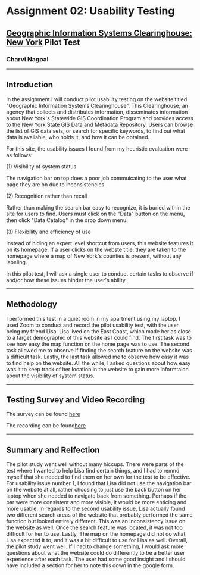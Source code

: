 # Assignment 02: Usability Testing
## [Geographic Information Systems Clearinghouse: New York](http://gis.ny.gov/) Pilot Test
### Charvi Nagpal

---
## Introduction

In the assignment I will conduct pilot usability testing on the website titled "Geographic Information Systems Clearinghouse". This Clearinghouse, an agency that collects and distributes information, disseminates information about New York's Statewide GIS Coordination Program and provides access to the New York State GIS Data and Metadata Repository. Users can browse the list of GIS data sets, or search for specific keywords, to find out what data is available, who holds it, and how it can be obtained.

For this site, the usability issues I found from my heuristic evaluation were as follows:

(1) Visibility of system status

The navigation bar on top does a poor job commuicating to the user what page they are on due to inconsistencies.

(2) Recognition rather than recall

Rather than making the search bar easy to recognize, it is buried within the site for users to find. Users must click on the "Data" button on the menu, then click "Data Catalog" in the drop down menu.

(3) Flexibility and efficiency of use

Instead of hiding an expert level shortcut from users, this website features it on its homepage. If a user clicks on the webste title, they are taken to the homepage where a map of New York's counties is present, without any labeling.

In this pilot test, I will ask a single user to conduct certain tasks to observe if and/or how these issues hinder the user's ability. 

---

## Methodology
I performed this test in a quiet room in my apartment using my laptop. I used Zoom to conduct and record the pilot usability test, with the user being my friend Lisa. Lisa lived on the East Coast, which made her as close to a target demographic of this website as I could find. The first task was to see how easy the map function on the home page was to use. The second task allowed me to observe if finding the search feature on the website was a difficult task. Lastly, the last task allowed me to observe how easy it was to find help on the website. All the while, I asked questions about how easy was it to keep track of her location in the website to gain more informtaion about the visibility of system status. 

---

## Testing Survey and Video Recording

The survey can be found [here](https://forms.gle/jgYNEWzsyBB5hRKf9)

The recording can be found[here](https://drive.google.com/file/d/1AOqESirCRv9Rp_6iHfVtrEgqiJoZZIL8/view?usp=sharing)

---

## Summary and Relfection
The pilot study went well without many hiccups. There were parts of the test where I wanted to help Lisa find certain things, and I had to remnd myself that she needed to find them on her own for the test to be effective. For usability issue number 1, I found that Lisa did not use the navigation bar on the website at all, rather choosing to just use the back button on her laptop when she needed to navigate back from something. Perhaps if the bar were more consistent and more visible, it would be more enticing and more usable. In regards to the second usability issue, Lisa actually found two different search areas of the website that probably performed the same function but looked entirely different. This was an inconsistency issue on the website as well. Once the search feature was located, it was not too difficult for her to use. Lastly, The map on the homepage did not do what Lisa expected it to, and it was a bit difficult to use for Lisa as well. Overall, the pilot study went well. If I had to change something, I would ask more questions about what the website could do differently to be a better user experience after each task. The user had some good insight and I should have included a section for her to note this down in the google form.
